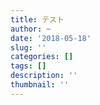 ```yaml
---
title: テスト
author: ~
date: '2018-05-18'
slug: ''
categories: []
tags: []
description: ''
thumbnail: ''
---
```

